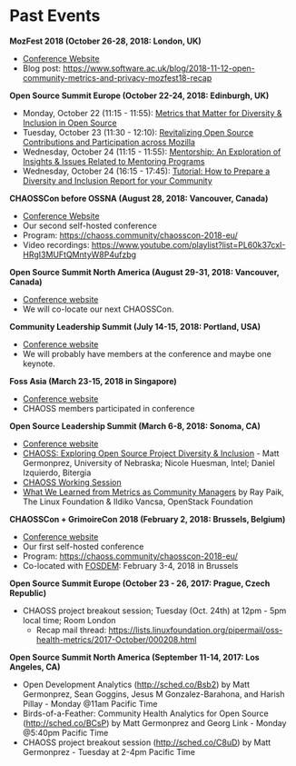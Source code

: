 # Past Events


**MozFest 2018 (October 26-28, 2018: London, UK)**
  * [Conference Website](https://mozillafestival.org/)
  * Blog post: https://www.software.ac.uk/blog/2018-11-12-open-community-metrics-and-privacy-mozfest18-recap

**Open Source Summit Europe (October 22-24, 2018: Edinburgh, UK)**
  * Monday, October 22 (11:15 - 11:55): [Metrics that Matter for Diversity & Inclusion in Open Source](https://sched.co/FxXP)
  * Tuesday, October 23 (11:30 - 12:10): [Revitalizing Open Source Contributions and Participation across Mozilla](https://sched.co/FxVx)
  * Wednesday, October 24 (11:15 - 11:55): [Mentorship: An Exploration of Insights & Issues Related to Mentoring Programs](https://sched.co/FxXh)
  * Wednesday, October 24 (16:15 - 17:45): [Tutorial: How to Prepare a Diversity and Inclusion Report for your Community](https://sched.co/FxYK)

**CHAOSSCon before OSSNA (August 28, 2018: Vancouver, Canada)**
  * [Conference Website](https://chaoss.community/chaosscon-2018-na/)
  * Our second self-hosted conference
  * Program: https://chaoss.community/chaosscon-2018-eu/
  * Video recordings: https://www.youtube.com/playlist?list=PL60k37cxI-HRgI3MUFtQMntyW8P4ufzbg

**Open Source Summit North America (August 29-31, 2018: Vancouver, Canada)**
  * [Conference website](https://events.linuxfoundation.org/events/open-source-summit-north-america-2018/)
  * We will co-locate our next CHAOSSCon.

**Community Leadership Summit (July 14-15, 2018: Portland, USA)**
  * [Conference website](http://www.communityleadershipsummit.com/)
  * We will probably have members at the conference and maybe one keynote.

**Foss Asia (March 23-15, 2018 in Singapore)**
  * [Conference website](http://2018.fossasia.org/)
  * CHAOSS members participated in conference

**Open Source Leadership Summit (March 6-8, 2018: Sonoma, CA)**
  * [Conference website](http://events.linuxfoundation.org/events/open-source-leadership-summit)
  * [CHAOSS: Exploring Open Source Project Diversity & Inclusion](http://sched.co/Djth) - Matt Germonprez, University of Nebraska; Nicole Huesman, Intel; Daniel Izquierdo, Bitergia
  * [CHAOSS Working Session](http://sched.co/E3pK)
  * [What We Learned from Metrics as Community Managers](http://sched.co/DjtL) by Ray Paik, The Linux Foundation & Ildiko Vancsa, OpenStack Foundation

**CHAOSSCon + GrimoireCon 2018 (February 2, 2018: Brussels, Belgium)**
  * [Conference website](https://chaoss.community/chaosscon-2018-eu/)
  * Our first self-hosted conference
  * Program: https://chaoss.community/chaosscon-2018-eu/
  * Co-located with [FOSDEM](https://fosdem.org/2018/): February 3-4, 2018 in Brussels

**Open Source Summit Europe (October 23 - 26, 2017: Prague, Czech Republic)**
  * CHAOSS project breakout session; Tuesday (Oct. 24th) at 12pm - 5pm local time; Room London
    * Recap mail thread: https://lists.linuxfoundation.org/pipermail/oss-health-metrics/2017-October/000208.html

**Open Source Summit North America (September 11-14, 2017: Los Angeles, CA)**
  * Open Development Analytics (http://sched.co/Bsb2) by Matt Germonprez, Sean Goggins, Jesus M Gonzalez-Barahona, and Harish Pillay - Monday @11am Pacific Time
  * Birds-of-a-Feather: Community Health Analytics for Open Source (http://sched.co/BCsP) by Matt Germonprez and Georg Link - Monday @5:40pm Pacific Time
  * CHAOSS project breakout session (http://sched.co/C8uD) by Matt Germonprez - Tuesday at 2-4pm Pacific Time
